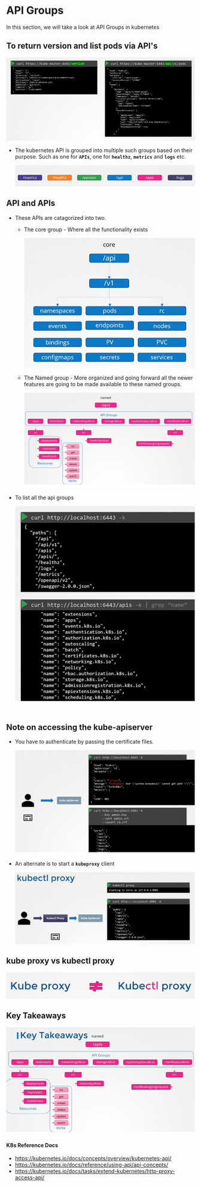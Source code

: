 # API Groups

  
In this section, we will take a look at API Groups in kubernetes

## To return version and list pods via API's 

 ![api3](../../images/api3.PNG)
 
- The kubernetes API is grouped into multiple such groups based on their purpose. Such as one for **`APIs`**, one for **`healthz`**, **`metrics`** and **`logs`** etc.

  ![api4](../../images/api4.PNG)
 
## API and APIs
- These APIs are catagorized into two.
  - The core group - Where all the functionality exists
    
    ![api5](../../images/api5.PNG)
 
  - The Named group - More organized and going forward all the newer features are going to be made available to these named groups.
  
    ![api6](../../images/api6.PNG)
    
- To list all the api groups

  ![api7](../../images/api7.PNG)
  
## Note on accessing the kube-apiserver
- You have to authenticate by passing the certificate files.

  ![api8](../../images/api8.PNG)
  
- An alternate is to start a **`kubeproxy`** client
  
  ![api9](../../images/api9.PNG)
  
## kube proxy vs kubectl proxy
 
  ![kp](../../images/kp.PNG)
  
## Key Takeaways

  ![api10](../../images/api10.PNG)

#### K8s Reference Docs
- https://kubernetes.io/docs/concepts/overview/kubernetes-api/
- https://kubernetes.io/docs/reference/using-api/api-concepts/
- https://kubernetes.io/docs/tasks/extend-kubernetes/http-proxy-access-api/
